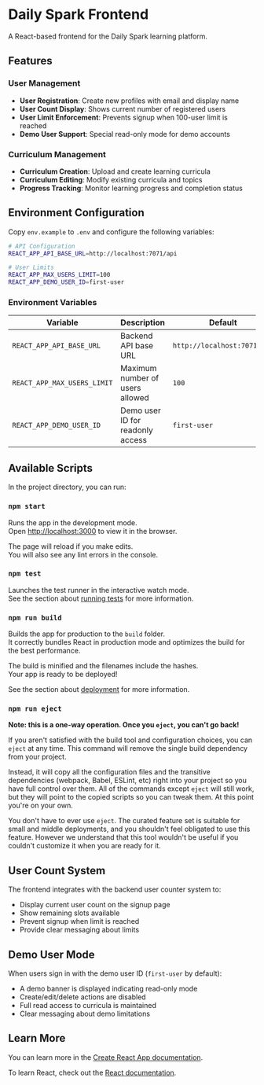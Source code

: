 # Daily Spark Frontend

A React-based frontend for the Daily Spark learning platform.

## Features

### User Management
- **User Registration**: Create new profiles with email and display name
- **User Count Display**: Shows current number of registered users
- **User Limit Enforcement**: Prevents signup when 100-user limit is reached
- **Demo User Support**: Special read-only mode for demo accounts

### Curriculum Management
- **Curriculum Creation**: Upload and create learning curricula
- **Curriculum Editing**: Modify existing curricula and topics
- **Progress Tracking**: Monitor learning progress and completion status

## Environment Configuration

Copy `env.example` to `.env` and configure the following variables:

```bash
# API Configuration
REACT_APP_API_BASE_URL=http://localhost:7071/api

# User Limits
REACT_APP_MAX_USERS_LIMIT=100
REACT_APP_DEMO_USER_ID=first-user
```

### Environment Variables

| Variable | Description | Default |
|----------|-------------|---------|
| `REACT_APP_API_BASE_URL` | Backend API base URL | `http://localhost:7071/api` |
| `REACT_APP_MAX_USERS_LIMIT` | Maximum number of users allowed | `100` |
| `REACT_APP_DEMO_USER_ID` | Demo user ID for readonly access | `first-user` |

## Available Scripts

In the project directory, you can run:

### `npm start`

Runs the app in the development mode.\
Open [http://localhost:3000](http://localhost:3000) to view it in the browser.

The page will reload if you make edits.\
You will also see any lint errors in the console.

### `npm test`

Launches the test runner in the interactive watch mode.\
See the section about [running tests](https://facebook.github.io/create-react-app/docs/running-tests) for more information.

### `npm run build`

Builds the app for production to the `build` folder.\
It correctly bundles React in production mode and optimizes the build for the best performance.

The build is minified and the filenames include the hashes.\
Your app is ready to be deployed!

See the section about [deployment](https://facebook.github.io/create-react-app/docs/deployment) for more information.

### `npm run eject`

**Note: this is a one-way operation. Once you `eject`, you can't go back!**

If you aren't satisfied with the build tool and configuration choices, you can `eject` at any time. This command will remove the single build dependency from your project.

Instead, it will copy all the configuration files and the transitive dependencies (webpack, Babel, ESLint, etc) right into your project so you have full control over them. All of the commands except `eject` will still work, but they will point to the copied scripts so you can tweak them. At this point you're on your own.

You don't have to ever use `eject`. The curated feature set is suitable for small and middle deployments, and you shouldn't feel obligated to use this feature. However we understand that this tool wouldn't be useful if you couldn't customize it when you are ready for it.

## User Count System

The frontend integrates with the backend user counter system to:

- Display current user count on the signup page
- Show remaining slots available
- Prevent signup when limit is reached
- Provide clear messaging about limits

## Demo User Mode

When users sign in with the demo user ID (`first-user` by default):

- A demo banner is displayed indicating read-only mode
- Create/edit/delete actions are disabled
- Full read access to curricula is maintained
- Clear messaging about demo limitations

## Learn More

You can learn more in the [Create React App documentation](https://facebook.github.io/create-react-app/docs/getting-started).

To learn React, check out the [React documentation](https://reactjs.org/).
